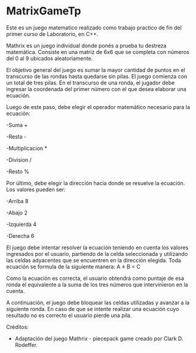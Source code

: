# MatrixGameTp
Este es un juego matematico realizado como trabajo practico de fin del primer curso de Laboratorio, en C++.

Mathrix es un juego individual donde ponés a prueba tu destreza matemática. Consiste en
una matriz de 6x6 que se completa con números del 0 al 9 ubicados aleatoriamente.

El objetivo general del juego es sumar la mayor cantidad de puntos en el transcurso de las
rondas hasta quedarse sin pilas. El juego comienza con un total de tres pilas.
En el transcurso de una ronda, el jugador debe ingresar la coordenada del primer número
con el que desea elaborar una ecuación.

Luego de este paso, debe elegir el operador matemático necesario para la ecuación:

-Suma +

-Resta -

-Multiplicacion *

-Division /

-Resto %

Por último, debe elegir la dirección hacia donde se resuelve la ecuación. Los valores pueden
ser:

-Arriba 8

-Abajo 2

-Izquierda 4

-Derecha 6

El juego debe intentar resolver la ecuación teniendo en cuenta los valores ingresados por el
usuario, partiendo de la celda seleccionada y utilizando las celdas adyacentes que se
encuentren en la dirección elegida.
Toda ecuación se formula de la siguiente manera: A ± B = C

Como la ecuación es correcta, el usuario obtendrá como puntaje de esa ronda el equivalente
a la suma de los tres números que intervinieron en la cuenta.

A continuación, el juego debe bloquear las celdas utilizadas y avanzar a la siguiente ronda.
En caso de que se intente realizar una ecuación cuyo resultado no es correcto el usuario
pierde una pila.

Créditos:
- Adaptación del juego Mathrix - piecepack game creado por Clark D. Rodeffer.
